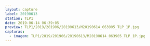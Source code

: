 ```yaml
---
layout: capture
label: 20190613
station: TLP1
date: 2019-06-14 06:39:05
preview: TLP1/2019/201906/20190613/M20190614_063905_TLP_1P.jpg
capturas:
  - imagem: TLP1/2019/201906/20190613/M20190614_063905_TLP_1P.jpg
---
```

